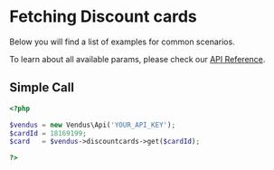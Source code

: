 # Fetching Discount cards

Below you will find a list of examples for common scenarios. 

To learn about all available params, please check our [API Reference](https://www.vendus.pt/ws/discountcards.doc).

## Simple Call

```php
<?php

$vendus = new Vendus\Api('YOUR_API_KEY');
$cardId = 18169199;
$card   = $vendus->discountcards->get($cardId);

?>
```

